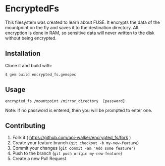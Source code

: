 # EncryptedFs

This filesystem was created to learn about FUSE.
It encrypts the data of the mountpoint on the fly and saves it to the destination directory.
All encryption is done in RAM, so sensitive data will never written to the disk without being encrypted.

## Installation

Clone it and build with:

    $ gem build encrypted_fs.gemspec

## Usage

```
encrypted_fs /mountpoint /mirror_directory  [password]
```

Note: If no password is entered, then you will be prompted to enter one.

## Contributing

1. Fork it ( https://github.com/api-walker/encrypted_fs/fork )
2. Create your feature branch (`git checkout -b my-new-feature`)
3. Commit your changes (`git commit -am 'Add some feature'`)
4. Push to the branch (`git push origin my-new-feature`)
5. Create a new Pull Request
